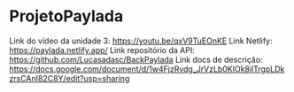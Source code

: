 # ProjetoPaylada

Link do vídeo da unidade 3: https://youtu.be/qxV9TuEOnKE
Link Netlify: https://paylada.netlify.app/
Link repositório da API: https://github.com/Lucasadasc/BackPaylada
Link docs de descrição: https://docs.google.com/document/d/1w4FjzRvdg_JrVzLb0KIOk8jlTrgpLDkzrsCAnI82C8Y/edit?usp=sharing


